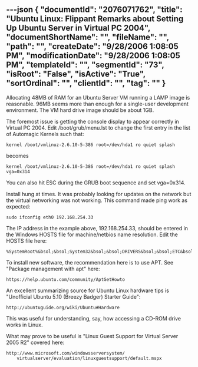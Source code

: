 ---json
{
  "documentId": "2076071762",
  "title": "Ubuntu Linux: Flippant Remarks about Setting Up Ubuntu Server in Virtual PC 2004",
  "documentShortName": "",
  "fileName": "",
  "path": "",
  "createDate": "9/28/2006 1:08:05 PM",
  "modificationDate": "9/28/2006 1:08:05 PM",
  "templateId": "",
  "segmentId": "73",
  "isRoot": "False",
  "isActive": "True",
  "sortOrdinal": "",
  "clientId": "",
  "tag": ""
}
---

Allocating 48MB of RAM for an Ubuntu Server VM running a LAMP image is reasonable. 96MB seems more than enough for a single-user development environment. The VM hard drive image should be about 1GB.

The foremost issue is getting the console display to appear correctly in Virtual PC 2004. Edit /boot/grub/menu.lst to change the first entry in the list of Automagic Kernels such that:

    kernel /boot/vmlinuz-2.6.10-5-386 root=/dev/hda1 ro quiet splash

becomes

    kernel /boot/vmlinuz-2.6.10-5-386 root=/dev/hda1 ro quiet splash vga=0x314

You can also hit ESC during the GRUB boot sequence and set vga=0x314.

Install hung at times. It was probably looking for updates on the network but the virtual networking was not working. This command made ping work as expected:

    sudo ifconfig eth0 192.168.254.33

The IP address in the example above, 192.168.254.33, should be entered in the Windows HOSTS file for machine/netbios name resolution. Edit the HOSTS file here:

    %SystemRoot%&bsol;&bsol;System32&bsol;&bsol;DRIVERS&bsol;&bsol;ETC&bsol;&bsol;HOSTS

To install new software, the recommendation here is to use APT. See &quot;Package management with apt&quot; here:

    https://help.ubuntu.com/community/AptGetHowto

An excellent summarizing source for Ubuntu Linux hardware tips is &quot;Unofficial Ubuntu 5.10 (Breezy Badger) Starter Guide&quot;:

    http://ubuntuguide.org/wiki/Ubuntu#Hardware

This was useful for understanding, say, how accessing a CD-ROM drive works in Linux.

What may prove to be useful is &quot;Linux Guest Support for Virtual Server 2005 R2&quot; covered here:

    http://www.microsoft.com/windowsserversystem/
        virtualserver/evaluation/linuxguestsupport/default.mspx
